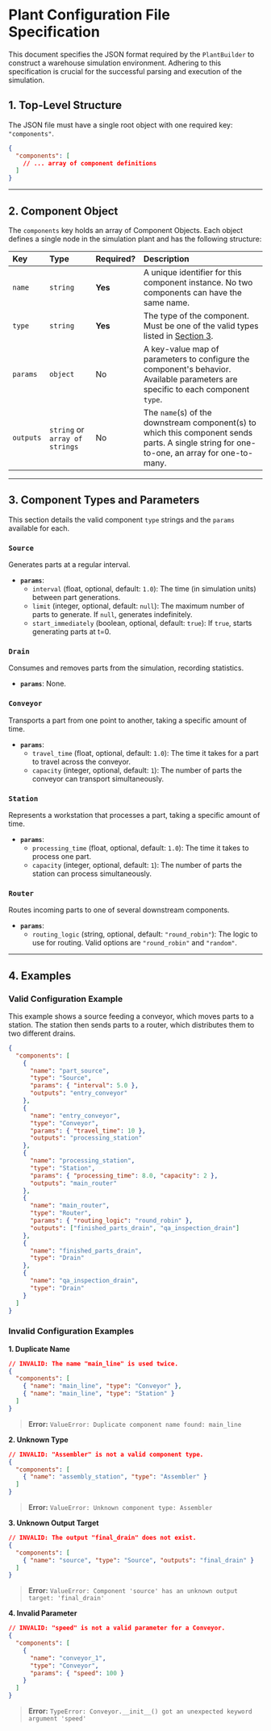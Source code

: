# Plant Configuration File Specification

This document specifies the JSON format required by the `PlantBuilder` to construct a warehouse simulation environment. Adhering to this specification is crucial for the successful parsing and execution of the simulation.

## 1. Top-Level Structure

The JSON file must have a single root object with one required key: `"components"`.

```json
{
  "components": [
    // ... array of component definitions
  ]
}
```

---

## 2. Component Object

The `components` key holds an array of Component Objects. Each object defines a single node in the simulation plant and has the following structure:

| Key       | Type                          | Required? | Description                                                                                                                                 |
| :-------- | :---------------------------- | :-------- | :------------------------------------------------------------------------------------------------------------------------------------------ |
| `name`    | `string`                      | **Yes**   | A unique identifier for this component instance. No two components can have the same name.                                                  |
| `type`    | `string`                      | **Yes**   | The type of the component. Must be one of the valid types listed in [Section 3](#3-component-types-and-parameters).                         |
| `params`  | `object`                      | No        | A key-value map of parameters to configure the component's behavior. Available parameters are specific to each component `type`.             |
| `outputs` | `string` or `array of strings` | No        | The `name`(s) of the downstream component(s) to which this component sends parts. A single string for one-to-one, an array for one-to-many. |

---

## 3. Component Types and Parameters

This section details the valid component `type` strings and the `params` available for each.

### `Source`
Generates parts at a regular interval.
- **`params`**:
  - `interval` (float, optional, default: `1.0`): The time (in simulation units) between part generations.
  - `limit` (integer, optional, default: `null`): The maximum number of parts to generate. If `null`, generates indefinitely.
  - `start_immediately` (boolean, optional, default: `true`): If `true`, starts generating parts at t=0.

### `Drain`
Consumes and removes parts from the simulation, recording statistics.
- **`params`**: None.

### `Conveyor`
Transports a part from one point to another, taking a specific amount of time.
- **`params`**:
  - `travel_time` (float, optional, default: `1.0`): The time it takes for a part to travel across the conveyor.
  - `capacity` (integer, optional, default: `1`): The number of parts the conveyor can transport simultaneously.

### `Station`
Represents a workstation that processes a part, taking a specific amount of time.
- **`params`**:
  - `processing_time` (float, optional, default: `1.0`): The time it takes to process one part.
  - `capacity` (integer, optional, default: `1`): The number of parts the station can process simultaneously.

### `Router`
Routes incoming parts to one of several downstream components.
- **`params`**:
  - `routing_logic` (string, optional, default: `"round_robin"`): The logic to use for routing. Valid options are `"round_robin"` and `"random"`.


---

## 4. Examples

### Valid Configuration Example

This example shows a source feeding a conveyor, which moves parts to a station. The station then sends parts to a router, which distributes them to two different drains.

```json
{
  "components": [
    {
      "name": "part_source",
      "type": "Source",
      "params": { "interval": 5.0 },
      "outputs": "entry_conveyor"
    },
    {
      "name": "entry_conveyor",
      "type": "Conveyor",
      "params": { "travel_time": 10 },
      "outputs": "processing_station"
    },
    {
      "name": "processing_station",
      "type": "Station",
      "params": { "processing_time": 8.0, "capacity": 2 },
      "outputs": "main_router"
    },
    {
      "name": "main_router",
      "type": "Router",
      "params": { "routing_logic": "round_robin" },
      "outputs": ["finished_parts_drain", "qa_inspection_drain"]
    },
    {
      "name": "finished_parts_drain",
      "type": "Drain"
    },
    {
      "name": "qa_inspection_drain",
      "type": "Drain"
    }
  ]
}
```

### Invalid Configuration Examples

**1. Duplicate Name**
```json
// INVALID: The name "main_line" is used twice.
{
  "components": [
    { "name": "main_line", "type": "Conveyor" },
    { "name": "main_line", "type": "Station" }
  ]
}
```
> **Error:** `ValueError: Duplicate component name found: main_line`

**2. Unknown Type**
```json
// INVALID: "Assembler" is not a valid component type.
{
  "components": [
    { "name": "assembly_station", "type": "Assembler" }
  ]
}
```
> **Error:** `ValueError: Unknown component type: Assembler`

**3. Unknown Output Target**
```json
// INVALID: The output "final_drain" does not exist.
{
  "components": [
    { "name": "source", "type": "Source", "outputs": "final_drain" }
  ]
}
```
> **Error:** `ValueError: Component 'source' has an unknown output target: 'final_drain'`

**4. Invalid Parameter**
```json
// INVALID: "speed" is not a valid parameter for a Conveyor.
{
  "components": [
    { 
      "name": "conveyor_1", 
      "type": "Conveyor",
      "params": { "speed": 100 }
    }
  ]
}
```
> **Error:** `TypeError: Conveyor.__init__() got an unexpected keyword argument 'speed'`
